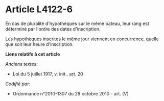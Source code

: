 # Article L4122-6

En cas de pluralité d'hypothèques sur le même bateau, leur rang est déterminé par l'ordre des dates d'inscription.

Les hypothèques inscrites le même jour viennent en concurrence, quelle que soit leur heure d'inscription.

**Liens relatifs à cet article**

_Anciens textes_:

  - Loi du 5 juillet 1917, v. init., art. 20

_Codifié par_:

  - Ordonnance n°2010-1307 du 28 octobre 2010 - art. (V)
